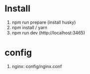 # Install 
1. npm run prepare (install husky) <br/>
2. npm install / yarn <br />
3. npm run dev (http://localhost:3465)

# config
1. nginx: config/nginx.conf
